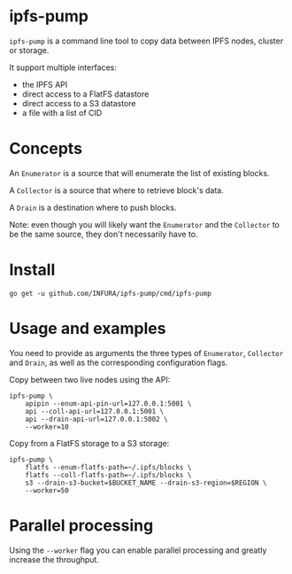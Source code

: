 # ipfs-pump

`ipfs-pump` is a command line tool to copy data between IPFS nodes, cluster or storage.

It support multiple interfaces:
- the IPFS API
- direct access to a FlatFS datastore
- direct access to a S3 datastore
- a file with a list of CID

# Concepts

An `Enumerator` is a source that will enumerate the list of existing blocks.

A `Collector` is a source that where to retrieve block's data.

A `Drain` is a destination where to push blocks.

Note: even though you will likely want the `Enumerator` and the `Collector` to be the same source, they don't necessarily have to.

# Install

```
go get -u github.com/INFURA/ipfs-pump/cmd/ipfs-pump
```

# Usage and examples

You need to provide as arguments the three types of `Enumerator`, `Collector` and `Drain`, as well as the corresponding configuration flags.

Copy between two live nodes using the API:

```
ipfs-pump \
    apipin --enum-api-pin-url=127.0.0.1:5001 \
    api --coll-api-url=127.0.0.1:5001 \
    api --drain-api-url=127.0.0.1:5002 \
    --worker=10
```

Copy from a FlatFS storage to a S3 storage:

```
ipfs-pump \
    flatfs --enum-flatfs-path=~/.ipfs/blocks \
    flatfs --coll-flatfs-path=~/.ipfs/blocks \
    s3 --drain-s3-bucket=$BUCKET_NAME --drain-s3-region=$REGION \
    --worker=50
```

# Parallel processing

Using the `--worker` flag you can enable parallel processing and greatly increase the throughput.
